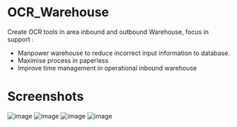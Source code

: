 # OCR_Warehouse
Create OCR tools in area inbound and outbound Warehouse, focus in support : 
- Manpower warehouse to reduce incorrect input information to database.
- Maximise process in paperless
- Improve time management in operational inbound warehouse

# Screenshots
![image](https://github.com/DeanAlexander27/OCR_Warehouse/assets/123348110/f6291b02-7ea8-4ea7-a64e-b6f1af1c881e)
![image](https://github.com/DeanAlexander27/OCR_Warehouse/assets/123348110/95a17dcf-32be-42d7-ad4f-f0bb79fc2a54)
![image](https://github.com/DeanAlexander27/OCR_Warehouse/assets/123348110/a10cfc43-af1a-4f2a-8873-6750e1de6217)
![image](https://github.com/DeanAlexander27/OCR_Warehouse/assets/123348110/40b4345a-7569-4da9-945c-810c67caca10)
